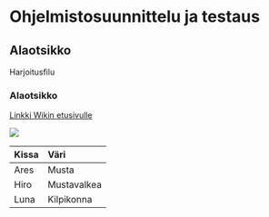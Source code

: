 # Ohjelmistosuunnittelu ja testaus

## Alaotsikko

Harjoitusfilu

### Alaotsikko

[Linkki Wikin etusivulle](https://github.com/Gilyan/Ohjelmistosuunnittelu-ja-testaus/wiki)

![](http://www.oleoo.com.br/wp-content/uploads/2016/11/gato.jpg)

| Kissa | Väri |
|:--|:--|
| Ares | Musta |
| Hiro | Mustavalkea |
| Luna | Kilpikonna |
